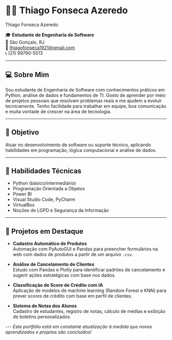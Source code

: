 # 👨‍💻 Thiago Fonseca Azeredo

 Thiago Fonseca Azeredo

🎓 **Estudante de Engenharia de Software**  
📍 São Gonçalo, RJ  
📧 thiagofonseca1921@gmail.com  
📞 (21) 99790-5513  

---

## 💻 Sobre Mim

Sou estudante de Engenharia de Software com conhecimentos práticos em Python, análise de dados e fundamentos de TI. Gosto de aprender por meio de projetos pessoais que resolvam problemas reais e me ajudem a evoluir tecnicamente. Tenho facilidade para trabalhar em equipe, boa comunicação e muita vontade de crescer na área de tecnologia.

---

## 🚀 Objetivo

Atuar no desenvolvimento de software ou suporte técnico, aplicando habilidades em programação, lógica computacional e análise de dados.

---

## 🧠 Habilidades Técnicas

- Python (básico/intermediário)
- Programação Orientada a Objetos
- Power BI
- Visual Studio Code, PyCharm
- VirtualBox
- Noções de LGPD e Segurança da Informação

---

## 📂 Projetos em Destaque

- **Cadastro Automático de Produtos**  
  Automação com PyAutoGUI e Pandas para preencher formulários na web com dados de produtos a partir de um arquivo `.csv`.

- **Análise de Cancelamento de Clientes**  
  Estudo com Pandas e Plotly para identificar padrões de cancelamento e sugerir ações estratégicas com base nos dados.

- **Classificação de Score de Crédito com IA**  
  Aplicação de modelos de machine learning (Random Forest e KNN) para prever scores de crédito com base em perfil de clientes.

- **Sistema de Notas dos Alunos**  
  Cadastro de estudantes, registro de notas, cálculo de médias e exibição de boletins personalizados.

--- *Este portfólio está em constante atualização à medida que novos aprendizados e projetos são concluídos!*
